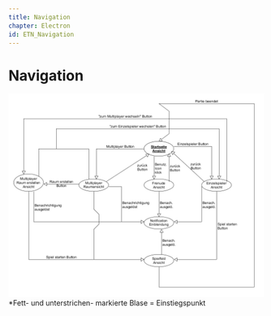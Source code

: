 ```yaml
---
title: Navigation
chapter: Electron
id: ETN_Navigation
---
```


# Navigation
![picture](./img/Navigation.png)
*Fett- und unterstrichen- markierte Blase = Einstiegspunkt
